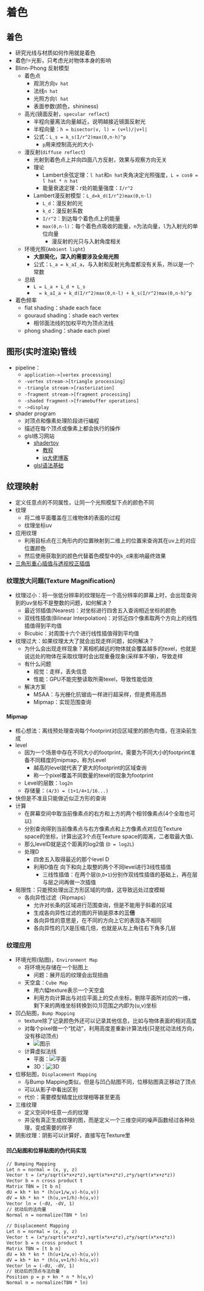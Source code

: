 # 着色

## 着色

- 研究光线与材质如何作用就是着色
- 着色!=光影，只考虑光对物体本身的影响
- Blinn-Phong 反射模型
	- 着色点
		- 观测方向`v hat`
		- 法线`n hat`
		- 光照方向`l hat`
		- 表面参数(颜色，shininess)
	- 高光(镜面反射，`specular reflect`)
		- 半程向量离法向量越近，说明越接近镜面反射光
		- 半程向量：`h = bisector(v, l) = (v+l)/|v+l|`
		- 公式：`L_s = k_s(I/r^2)max(0,n·h)^p`
			- `p`用来控制高光的大小
	- 漫反射(`diffuse reflect`)
		- 光射到着色点上并向四面八方反射，效果与观察方向无关
		- 理论
			- Lambert余弦定理：`l hat`和`n hat`夹角决定光照强度，`L = cosθ = l hat * n hat`
			- 能量衰退定理：r处的能量强度：`I/r^2`
		- Lambert漫反射模型：`L_d=k_d(I/r^2)max(0,n·l)`
			- `L_d`：漫反射的光
			- `k_d`：漫反射系数
			- `I/r^2`：到达每个着色点上的能量
			- `max(0,n·l)`：每个着色点吸收的能量，`n`为法向量，`l`为入射光的单位向量
				- 漫反射的光只与入射角度相关
	- 环境光照(`Ambient light`)
		- **大胆简化，深入的需要涉及全局光照**
		- 公式：`L_a = k_aI_a`，与入射和反射光角度都没有关系，所以是一个常数
	- 总结
		- `L = L_a + L_d + L_s`
		- `  = k_aI_a + k_d(I/r^2)max(0,n·l) + k_s(I/r^2)max(0,n·h)^p`
- 着色频率
	- flat shading：shade each face
	- gouraud shading：shade each vertex
		- 相邻面法线的加权平均为顶点法线
	- phong shading：shade each pixel

## 图形(实时渲染)管线

- pipeline：
	- `application->[vertex processing]`
	- `-vertex stream->[triangle processing]`
	- `-triangle stream->[rasterization]`
	- `-fragment stream->[fragment processing]`
	- `-shaded fragment->[framebuffer operations]`
	- `->display`
- shader program
	- 对顶点和像素处理阶段进行编程
	- 描述在每个顶点或像素上都会执行的操作
	- glsl练习网站
		- [shadertoy](https://www.shadertoy.com/)
			- [教程](https://www.bilibili.com/video/BV1Xm4y1X7qU)
			- [iq大佬博客](https://iquilezles.org/articles/)
		- [glsl语法基础](https://blog.csdn.net/misol/article/details/7658949)

## 纹理映射

- 定义任意点的不同属性，让同一个光照模型下点的颜色不同
- 纹理
	- 将二维平面覆盖在三维物体的表面的过程
	- 纹理坐标uv
- 应用纹理
	- 利用目标点在三角形内的位置映射到二维上的位置来查询其在uv上的对应位置颜色
	- 然后使用获取到的颜色代替着色模型中的`k_d`来影响最终效果
- [三角形重心插值与透视校正插值](https://zhuanlan.zhihu.com/p/448575965)

### 纹理放大问题(Texture Magnification)

- 纹理过小：将一张低分辨率的纹理贴在一个高分辨率的屏幕上时，会出现查询到的uv坐标不是整数的问题，如何解决？
	- 最近邻插值(Nearest)：对坐标进行四舍五入查询相近坐标的颜色
	- 双线性插值(Bilinear Interpolation)：对邻近四个像素取两个方向上的线性插值得到平均值
	- Bicubic：对周围十六个进行线性插值得到平均值
- 纹理过大：如果纹理太大了就会出现走样问题，如何解决？
	- 为什么会出现走样现象？离相机越远的物体就会覆盖越多的texel，也就是说远处的物体在采取纹理时会出现重叠现象(采样率不够)，导致走样
	- 有什么问题
		- 视觉：走样，丢失信息
		- 性能：GPU不能完整读取所需texel，导致性能低效
	- 解决方案
		- MSAA：与光栅化抗锯齿一样进行超采样，但是费用高昂
		- Mipmap：实现范围查询

#### Mipmap
- 核心想法：离线预处理查询每个footprint对应区域里的颜色均值，在渲染前生成
- level
	- 因为一个场景中存在不同大小的footprint，需要为不同大小的footprint准备不同精度的mipmap，称为Level
		- 越高的level就代表了更大的footprint的区域查询
		- 称一个pixel覆盖不同数量的texel的现象为footprint
	- Level的层数：`log2n`
	- 存储量：`(4/3) = (1+1/4+1/16...)`
- 快但是不准且只能做近似正方形的查询
- 计算
	- 在屏幕空间中取当前像素点的右方和上方的两个相邻像素点(4个全取也可以)
	- 分别查询得到当前像素点与右方像素点和上方像素点对应在Texture space的坐标，计算出这3个点在Texture space的距离，二者取最大值`L`
	- 那么levelD就是这个距离的log2值 (`D = log2L`) 
	- 处理D
		- 四舍五入取得最近的那个level D
		- 利用D值在 向下和向上取整的两个不同level进行3线性插值
			- 三线性插值：在两个层(`D`,`D+1`)分别作双线性插值的基础上，再在层与层之间再做一次插值
- 局限性：只能预处理出正方形区域的均值，这导致远处过度模糊
	- 各向异性过滤（Ripmaps）
		- 允许对长条的区域进行范围查询，但是不能用于斜着的区域
		- 生成各向异性过滤的图的开销是原本的**三倍**
		- 各向异性的意思是，在不同的方向上它的表现各不相同
		- 各向异性的几X是压缩几倍，也就是从左上角往右下角多几层

### 纹理应用

- 环境光照(贴图)，`Environment Map`
	- 将环境光存储在一个贴图上
		- 问题：展开后的纹理会出现扭曲
	- 天空盒：`Cube Map`
		- 用六幅texture表示一个天空盒
		- 利用方向计算出与对应平面上的交点坐标，剔除平面所对应的一维，剩下来的两维坐标转换到(0,1)范围之内即为(u,v)坐标
- 凹凸贴图，`Bump Mapping`
	- texture除了记录颜色外还可以记录其他信息，比如与物体表面的相对高度
	- 对每个pixel做一个“扰动”，利用高度差重新计算法线(只是扰动法线方向，没有移动顶点)
		- ![图示](https://www.yuque.com/api/filetransfer/images?url=https%3A%2F%2Fddddyx.oss-cn-beijing.aliyuncs.com%2Fimg%2F202207242042867.png&sign=7b03a2c8a51bfc8872d0afd784d20a498bfa10811477bb4a28d08f358e90146d)
	- 计算虚拟法线
		- 平面：![平面](https://www.yuque.com/api/filetransfer/images?url=https%3A%2F%2Fddddyx.oss-cn-beijing.aliyuncs.com%2Fimg%2F202207242042868.png&sign=bf19d57d44bc285b15472970ee8d3631aa85e0bce4b6e14c551a425e4fa33739)
		- 3D：![3D](https://www.yuque.com/api/filetransfer/images?url=https%3A%2F%2Fddddyx.oss-cn-beijing.aliyuncs.com%2Fimg%2F202207242042869.png&sign=a0386e8bb159e156aab6e9b7394eb9aa0fd55ae7090d1d9abc91a57eec2b7000)
- 位移贴图，`Displacement Mapping`
	- 与Bump Mapping类似，但是与凹凸贴图不同，位移贴图真正移动了顶点
	- 可以从影子中看出区别
	- 代价：需要模型精度比纹理相等甚至更高
- 三维纹理
	- 定义空间中任意一点的纹理
	- 并没有真正生成纹理的图，而是定义一个三维空间的噪声函数经过各种处理，变成需要的样子
- 阴影纹理：阴影可以计算好，直接写在Texture里

#### 凹凸贴图和位移贴图的伪代码实现

```txt
// Bumping Mapping
Let n = normal = (x, y, z)
Vector t = (x*y/sqrt(x*x+z*z),sqrt(x*x+z*z),z*y/sqrt(x*x+z*z))
Vector b = n cross product t
Matrix TBN = [t b n]
dU = kh * kn * (h(u+1/w,v)-h(u,v))
dV = kh * kn * (h(u,v+1/h)-h(u,v))
Vector ln = (-dU, -dV, 1)
// 扰动后的法向量
Normal n = normalize(TBN * ln)

// Displacement Mapping
Let n = normal = (x, y, z)
Vector t = (x*y/sqrt(x*x+z*z),sqrt(x*x+z*z),z*y/sqrt(x*x+z*z))
Vector b = n cross product t
Matrix TBN = [t b n]
dU = kh * kn * (h(u+1/w,v)-h(u,v))
dV = kh * kn * (h(u,v+1/h)-h(u,v))
Vector ln = (-dU, -dV, 1)
// 扰动后的顶点与法向量
Position p = p + kn * n * h(u,v)
Normal n = normalize(TBN * ln)
```



